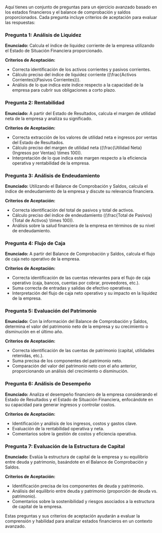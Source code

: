Aquí tienes un conjunto de preguntas para un ejercicio avanzado basado en los estados financieros y el balance de comprobación y saldos proporcionados. Cada pregunta incluye criterios de aceptación para evaluar las respuestas:

### Pregunta 1: Análisis de Liquidez
**Enunciado:** Calcula el índice de liquidez corriente de la empresa utilizando el Estado de Situación Financiera proporcionado.

**Criterios de Aceptación:**
- Correcta identificación de los activos corrientes y pasivos corrientes.
- Cálculo preciso del índice de liquidez corriente (\(\frac{Activos Corrientes}{Pasivos Corrientes}\)).
- Análisis de lo que indica este índice respecto a la capacidad de la empresa para cubrir sus obligaciones a corto plazo.

### Pregunta 2: Rentabilidad
**Enunciado:** A partir del Estado de Resultados, calcula el margen de utilidad neta de la empresa y analiza su significado.

**Criterios de Aceptación:**
- Correcta extracción de los valores de utilidad neta e ingresos por ventas del Estado de Resultados.
- Cálculo preciso del margen de utilidad neta (\(\frac{Utilidad Neta}{Ingresos por Ventas} \times 100\)).
- Interpretación de lo que indica este margen respecto a la eficiencia operativa y rentabilidad de la empresa.

### Pregunta 3: Análisis de Endeudamiento
**Enunciado:** Utilizando el Balance de Comprobación y Saldos, calcula el índice de endeudamiento de la empresa y discute su relevancia financiera.

**Criterios de Aceptación:**
- Correcta identificación del total de pasivos y total de activos.
- Cálculo preciso del índice de endeudamiento (\(\frac{Total de Pasivos}{Total de Activos} \times 100\)).
- Análisis sobre la salud financiera de la empresa en términos de su nivel de endeudamiento.

### Pregunta 4: Flujo de Caja
**Enunciado:** A partir del Balance de Comprobación y Saldos, calcula el flujo de caja neto operativo de la empresa.

**Criterios de Aceptación:**
- Correcta identificación de las cuentas relevantes para el flujo de caja operativo (caja, bancos, cuentas por cobrar, proveedores, etc.).
- Suma correcta de entradas y salidas de efectivo operativas.
- Interpretación del flujo de caja neto operativo y su impacto en la liquidez de la empresa.

### Pregunta 5: Evaluación del Patrimonio
**Enunciado:** Con la información del Balance de Comprobación y Saldos, determina el valor del patrimonio neto de la empresa y su crecimiento o disminución en el último año.

**Criterios de Aceptación:**
- Correcta identificación de las cuentas de patrimonio (capital, utilidades retenidas, etc.).
- Suma precisa de los componentes del patrimonio neto.
- Comparación del valor del patrimonio neto con el año anterior, proporcionando un análisis del crecimiento o disminución.

### Pregunta 6: Análisis de Desempeño
**Enunciado:** Analiza el desempeño financiero de la empresa considerando el Estado de Resultados y el Estado de Situación Financiera, enfocándote en su capacidad para generar ingresos y controlar costos.

**Criterios de Aceptación:**
- Identificación y análisis de los ingresos, costos y gastos clave.
- Evaluación de la rentabilidad operativa y neta.
- Comentarios sobre la gestión de costos y eficiencia operativa.

### Pregunta 7: Evaluación de la Estructura de Capital
**Enunciado:** Evalúa la estructura de capital de la empresa y su equilibrio entre deuda y patrimonio, basándote en el Balance de Comprobación y Saldos.

**Criterios de Aceptación:**
- Identificación precisa de los componentes de deuda y patrimonio.
- Análisis del equilibrio entre deuda y patrimonio (proporción de deuda vs. patrimonio).
- Comentarios sobre la sostenibilidad y riesgos asociados a la estructura de capital de la empresa.

Estas preguntas y sus criterios de aceptación ayudarán a evaluar la comprensión y habilidad para analizar estados financieros en un contexto avanzado.
